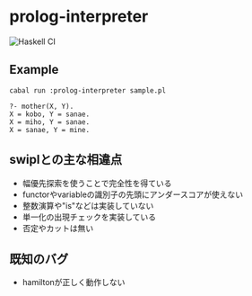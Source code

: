 # prolog-interpreter
![Haskell CI](https://github.com/ukikagi/prolog-interpreter/workflows/Haskell%20CI/badge.svg?branch=master)

## Example
```
cabal run :prolog-interpreter sample.pl
```
```
?- mother(X, Y).
X = kobo, Y = sanae.
X = miho, Y = sanae.
X = sanae, Y = mine.
```

## swiplとの主な相違点
- 幅優先探索を使うことで完全性を得ている
- functorやvariableの識別子の先頭にアンダースコアが使えない
- 整数演算や"is"などは実装していない
- 単一化の出現チェックを実装している
- 否定やカットは無い

## 既知のバグ
- hamiltonが正しく動作しない
